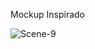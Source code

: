Mockup Inspirado

![Scene-9](https://github.com/NicollyMunhoz/nicolly/assets/118739349/0b4a2da9-1ba9-411e-a47b-1fc973d3e394)
